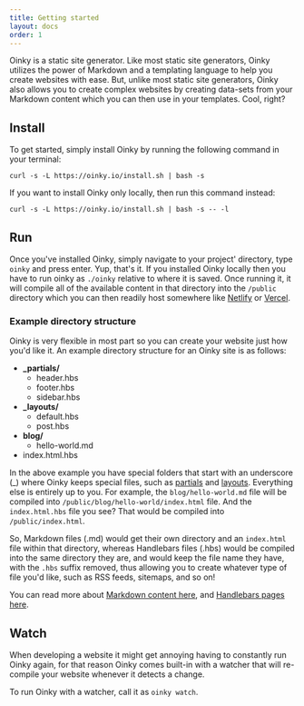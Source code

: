 ```yaml
---
title: Getting started
layout: docs
order: 1
---
```


Oinky is a static site generator. Like most static site generators, Oinky utilizes the power of Markdown and a templating language to help you create websites with ease. But, unlike most static site generators, Oinky also allows you to create complex websites by creating data-sets from your Markdown content which you can then use in your templates. Cool, right?

## Install

To get started, simply install Oinky by running the following command in your terminal:

```shell
curl -s -L https://oinky.io/install.sh | bash -s
```

If you want to install Oinky only locally, then run this command instead:

```shell
curl -s -L https://oinky.io/install.sh | bash -s -- -l
```

## Run

Once you've installed Oinky, simply navigate to your project' directory, type `oinky` and press enter. Yup, that's it. If you installed Oinky locally then you have to run oinky as `./oinky` relative to where it is saved. Once running it, it will compile all of the available content in that directory into the `/public` directory which you can then readily host somewhere like [Netlify](https://www.netlify.com) or [Vercel](https://vercel.com). 

### Example directory structure

Oinky is very flexible in most part so you can create your website just how you'd like it. An example directory structure for an Oinky site is as follows:

- **_partials/**
    - header.hbs
    - footer.hbs
    - sidebar.hbs
- **_layouts/**
    - default.hbs
    - post.hbs
- **blog/**
    - hello-world.md
- index.html.hbs

In the above example you have special folders that start with an underscore (_) where Oinky keeps special files, such as [partials](/docs/partials) and [layouts](/docs/layouts). Everything else is entirely up to you. For example, the `blog/hello-world.md` file will be compiled into `/public/blog/hello-world/index.html` file. And the `index.html.hbs` file you see? That would be compiled into `/public/index.html`. 

So, Markdown files (.md) would get their own directory and an `index.html` file within that directory, whereas Handlebars files (.hbs) would be compiled into the same directory they are, and would keep the file name they have, with the `.hbs` suffix removed, thus allowing you to create whatever type of file you'd like, such as RSS feeds, sitemaps, and so on!

You can read more about [Markdown content here](/docs/content), and [Handlebars pages here](/docs/pages).

## Watch

When developing a website it might get annoying having to constantly run Oinky again, for that reason Oinky comes built-in with a watcher that will re-compile your website whenever it detects a change. 

To run Oinky with a watcher, call it as `oinky watch`.